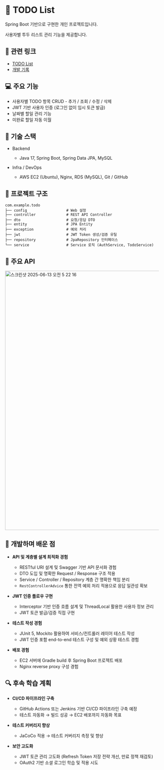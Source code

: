 # 📝 TODO List 

Spring Boot 기반으로 구현한 개인 프로젝트입니다.

사용자별 투두 리스트 관리 기능을 제공합니다.

## 🔗 관련 링크

- [TODO List](http://43.201.96.136/todos)
- [개발 기록](https://velog.io/@leesanghuu/series/투두리스트-만들기)

## 💻 주요 기능

- 사용자별 TODO 항목 CRUD - 추가 / 조회 / 수정 / 삭제
- JWT 기반 사용자 인증 (로그인 없이 임시 토큰 발급)
- 날짜별 할일 관리 기능
- 미완료 할일 자동 이월


## 📌 기술 스택

- Backend
  - Java 17, Spring Boot, Spring Data JPA, MySQL

- Infra / DevOps
  - AWS EC2 (Ubuntu), Nginx, RDS (MySQL), Git / GitHub


## 📌 프로젝트 구조

```
com.example.todo
├── config                  # Web 설정
├── controller              # REST API Controller
├── dto                     # 요청/응답 DTO
├── entity                  # JPA Entity
├── exception               # 예외 처리
├── jwt                     # JWT Token 생성/검증 유틸
├── repository              # JpaRepository 인터페이스
└── service                 # Service 로직 (AuthService, TodoService)
```

## 📌 주요 API 

<img width="847" alt="스크린샷 2025-06-13 오전 5 22 16" src="https://github.com/user-attachments/assets/7a2128f6-dece-4167-852e-28df03d343d7" />


## 🚀 개발하며 배운 점

- **API 및 계층별 설계 최적화 경험**
  - RESTful URI 설계 및 Swagger 기반 API 문서화 경험
  - DTO 도입 및 명확한 Request / Response 구조 적용
  - Service / Controller / Repository 계층 간 명확한 책임 분리
  - `RestControllerAdvice` 통한 전역 예외 처리 적용으로 응답 일관성 확보
 
- **JWT 인증 플로우 구현**
  - Interceptor 기반 인증 흐름 설계 및 ThreadLocal 활용한 사용자 정보 관리
  - JWT 토큰 발급/검증 직접 구현

- **테스트 작성 경험**
  - JUnit 5, Mockito 활용하여 서비스/컨트롤러 레이어 테스트 작성
  - JWT 인증 포함 end-to-end 테스트 구성 및 예외 상황 테스트 경험

- **배포 경험**
  - EC2 서버에 Gradle build 후 Spring Boot 프로젝트 배포
  - Nginx reverse proxy 구성 경험


## 🔍 후속 학습 계획

- **CI/CD 파이프라인 구축**
  - GitHub Actions 또는 Jenkins 기반 CI/CD 파이프라인 구축 예정
  - 테스트 자동화 → 빌드 성공 → EC2 배포까지 자동화 목표

- **테스트 커버리지 향상**
  - JaCoCo 적용 → 테스트 커버리지 측정 및 향상

- **보안 고도화**
  - JWT 토큰 관리 고도화 (Refresh Token 저장 전략 개선, 만료 정책 재검토)
  - OAuth2 기반 소셜 로그인 학습 및 적용 시도
  
